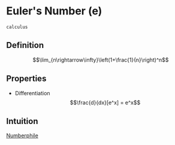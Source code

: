 # Euler's Number (e)

`calculus`

## Definition

$$\lim_{n\rightarrow\infty}\left(1+\frac{1}{n}\right)^n$$

## Properties

- Differentiation
  $$\frac{d}{dx}[e^x] = e^x$$

## Intuition

[Numberphile](https://youtu.be/AuA2EAgAegE)
